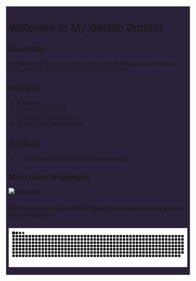 <!--
**NikitaKonkov/NikitaKonkov** is a ✨ _special_ ✨ repository because its `README.md` (this file) appears on your GitHub profile.

Here are some ideas to get you started:

- 🔭 I’m currently working on ...
- 🌱 I’m currently learning ...
- 👯 I’m looking to collaborate on ...
- 🤔 I’m looking for help with ...
- 💬 Ask me about ...
- 📫 How to reach me: ...
- 😄 Pronouns: ...
- ⚡ Fun fact: ...
-->

<table style="background-color: #2b213a; width: 100%; border: none;">
<tr>
<td style="border: none;">

# Welcome to My GitHub Profile!

## About Me
I'm Nikita, a developer who loves to work with old game consoles and writing code in various programming languages.

## Interests
- 🔭  Science
- ⚡  Web Development
- 🌱  Backend Development
- 🖥   Low-Level Development

## Portfolio
- ✨  https://portfolio-five-sand-88.vercel.app/

## Most used languages
[![Top Langs](https://github-readme-stats.vercel.app/api/top-langs/?username=NikitaKonkov&langs_count=6&theme=synthwave)](https://github.com/anuraghazra/github-readme-stats)

##
##### MIT License Copyright (c) 2025 Nikita's Permission is hereby granted, free of charge etc.
##
![Top Langs](https://raw.githubusercontent.com/platane/snk/output/github-contribution-grid-snake-dark.svg)

</td>
</tr>
</table>
